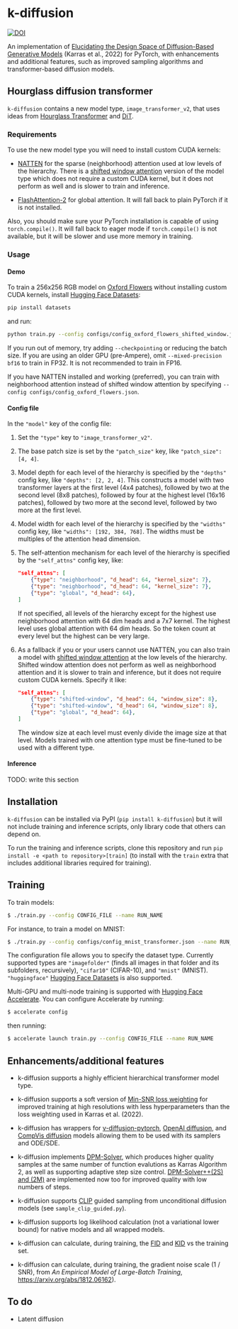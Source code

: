 # k-diffusion

[![DOI](https://zenodo.org/badge/DOI/10.5281/zenodo.10284390.svg)](https://doi.org/10.5281/zenodo.10284390)

An implementation of [Elucidating the Design Space of Diffusion-Based Generative Models](https://arxiv.org/abs/2206.00364) (Karras et al., 2022) for PyTorch, with enhancements and additional features, such as improved sampling algorithms and transformer-based diffusion models.

## Hourglass diffusion transformer

`k-diffusion` contains a new model type, `image_transformer_v2`, that uses ideas from [Hourglass Transformer](https://arxiv.org/abs/2110.13711) and [DiT](https://arxiv.org/abs/2212.09748).

### Requirements

To use the new model type you will need to install custom CUDA kernels:

* [NATTEN](https://github.com/SHI-Labs/NATTEN/tree/main) for the sparse (neighborhood) attention used at low levels of the hierarchy. There is a [shifted window attention](https://arxiv.org/abs/2103.14030) version of the model type which does not require a custom CUDA kernel, but it does not perform as well and is slower to train and inference.

* [FlashAttention-2](https://github.com/Dao-AILab/flash-attention) for global attention. It will fall back to plain PyTorch if it is not installed.

Also, you should make sure your PyTorch installation is capable of using `torch.compile()`. It will fall back to eager mode if `torch.compile()` is not available, but it will be slower and use more memory in training.

### Usage

#### Demo

To train a 256x256 RGB model on [Oxford Flowers](https://www.robots.ox.ac.uk/~vgg/data/flowers) without installing custom CUDA kernels, install [Hugging Face Datasets](https://huggingface.co/docs/datasets/index):

```sh
pip install datasets
```

and run:

```sh
python train.py --config configs/config_oxford_flowers_shifted_window.json --name flowers_demo_001 --evaluate-n 0 --batch-size 32 --sample-n 36 --mixed-precision bf16
```

If you run out of memory, try adding `--checkpointing` or reducing the batch size. If you are using an older GPU (pre-Ampere), omit `--mixed-precision bf16` to train in FP32. It is not recommended to train in FP16.

If you have NATTEN installed and working (preferred), you can train with neighborhood attention instead of shifted window attention by specifying `--config configs/config_oxford_flowers.json`.

#### Config file

In the `"model"` key of the config file:

1. Set the `"type"` key to `"image_transformer_v2"`.

1. The base patch size is set by the `"patch_size"` key, like `"patch_size": [4, 4]`.

1. Model depth for each level of the hierarchy is specified by the `"depths"` config key, like `"depths": [2, 2, 4]`. This constructs a model with two transformer layers at the first level (4x4 patches), followed by two at the second level (8x8 patches), followed by four at the highest level (16x16 patches), followed by two more at the second level, followed by two more at the first level.

1. Model width for each level of the hierarchy is specified by the `"widths"` config key, like `"widths": [192, 384, 768]`. The widths must be multiples of the attention head dimension.

1. The self-attention mechanism for each level of the hierarchy is specified by the `"self_attns"` config key, like:

    ```json
    "self_attns": [
        {"type": "neighborhood", "d_head": 64, "kernel_size": 7},
        {"type": "neighborhood", "d_head": 64, "kernel_size": 7},
        {"type": "global", "d_head": 64},
    ]
    ```

    If not specified, all levels of the hierarchy except for the highest use neighborhood attention with 64 dim heads and a 7x7 kernel. The highest level uses global attention with 64 dim heads. So the token count at every level but the highest can be very large.

1. As a fallback if you or your users cannot use NATTEN, you can also train a model with [shifted window attention](https://arxiv.org/abs/2103.14030) at the low levels of the hierarchy. Shifted window attention does not perform as well as neighborhood attention and it is slower to train and inference, but it does not require custom CUDA kernels. Specify it like:

    ```json
    "self_attns": [
        {"type": "shifted-window", "d_head": 64, "window_size": 8},
        {"type": "shifted-window", "d_head": 64, "window_size": 8},
        {"type": "global", "d_head": 64},
    ]
    ```

    The window size at each level must evenly divide the image size at that level. Models trained with one attention type must be fine-tuned to be used with a different type.

#### Inference

TODO: write this section

## Installation

`k-diffusion` can be installed via PyPI (`pip install k-diffusion`) but it will not include training and inference scripts, only library code that others can depend on.

To run the training and inference scripts, clone this repository and run `pip install -e <path to repository>[train]`
(to install with the `train` extra that includes additional libraries required for training).

## Training

To train models:

```sh
$ ./train.py --config CONFIG_FILE --name RUN_NAME
```

For instance, to train a model on MNIST:

```sh
$ ./train.py --config configs/config_mnist_transformer.json --name RUN_NAME
```

The configuration file allows you to specify the dataset type. Currently supported types are `"imagefolder"` (finds all images in that folder and its subfolders, recursively), `"cifar10"` (CIFAR-10), and `"mnist"` (MNIST). `"huggingface"` [Hugging Face Datasets](https://huggingface.co/docs/datasets/index) is also supported.

Multi-GPU and multi-node training is supported with [Hugging Face Accelerate](https://huggingface.co/docs/accelerate/index). You can configure Accelerate by running:

```sh
$ accelerate config
```

then running:

```sh
$ accelerate launch train.py --config CONFIG_FILE --name RUN_NAME
```

## Enhancements/additional features

- k-diffusion supports a highly efficient hierarchical transformer model type.

- k-diffusion supports a soft version of [Min-SNR loss weighting](https://arxiv.org/abs/2303.09556) for improved training at high resolutions with less hyperparameters than the loss weighting used in Karras et al. (2022).

- k-diffusion has wrappers for [v-diffusion-pytorch](https://github.com/crowsonkb/v-diffusion-pytorch), [OpenAI diffusion](https://github.com/openai/guided-diffusion), and [CompVis diffusion](https://github.com/CompVis/latent-diffusion) models allowing them to be used with its samplers and ODE/SDE.

- k-diffusion implements [DPM-Solver](https://arxiv.org/abs/2206.00927), which produces higher quality samples at the same number of function evalutions as Karras Algorithm 2, as well as supporting adaptive step size control. [DPM-Solver++(2S) and (2M)](https://arxiv.org/abs/2211.01095) are implemented now too for improved quality with low numbers of steps.

- k-diffusion supports [CLIP](https://openai.com/blog/clip/) guided sampling from unconditional diffusion models (see `sample_clip_guided.py`).

- k-diffusion supports log likelihood calculation (not a variational lower bound) for native models and all wrapped models.

- k-diffusion can calculate, during training, the [FID](https://papers.nips.cc/paper/2017/file/8a1d694707eb0fefe65871369074926d-Paper.pdf) and [KID](https://arxiv.org/abs/1801.01401) vs the training set.

- k-diffusion can calculate, during training, the gradient noise scale (1 / SNR), from _An Empirical Model of Large-Batch Training_, https://arxiv.org/abs/1812.06162).

## To do

- Latent diffusion
